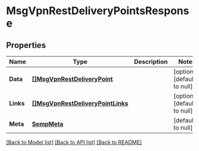 # MsgVpnRestDeliveryPointsResponse

## Properties
Name | Type | Description | Notes
------------ | ------------- | ------------- | -------------
**Data** | [**[]MsgVpnRestDeliveryPoint**](MsgVpnRestDeliveryPoint.md) |  | [optional] [default to null]
**Links** | [**[]MsgVpnRestDeliveryPointLinks**](MsgVpnRestDeliveryPointLinks.md) |  | [optional] [default to null]
**Meta** | [**SempMeta**](SempMeta.md) |  | [default to null]

[[Back to Model list]](../README.md#documentation-for-models) [[Back to API list]](../README.md#documentation-for-api-endpoints) [[Back to README]](../README.md)


